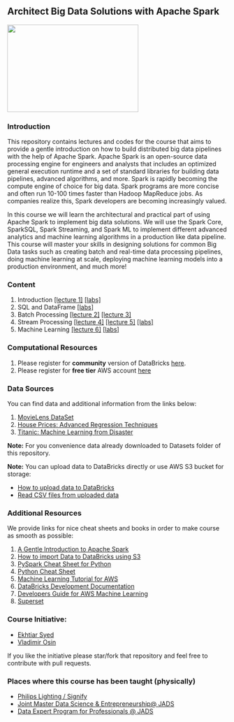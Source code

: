 ## Architect Big Data Solutions with Apache Spark

<img src="https://www.computing.co.uk/w-images/cc6f36ae-ffb1-4271-8847-725556046f5c/0/apachesparklogo-580x358.png" width="300" height="200" />

### Introduction 

This repository contains lectures and codes for the course that aims to provide 
a gentle introduction on how to build distributed big data pipelines with the help of Apache Spark. Apache Spark is an open-source data processing engine for engineers and analysts that includes an optimized general execution runtime and a set of standard libraries for building data pipelines, advanced algorithms, and more. Spark is rapidly becoming the compute engine of choice for big data. Spark programs are more concise and often run 10-100 times faster than Hadoop MapReduce jobs. As companies realize this, Spark developers are becoming increasingly valued. 

In this course we will learn the architectural and practical part of using Apache Spark to implement big data solutions. We will use the Spark Core, SparkSQL, Spark Streaming, and Spark ML to implement different advanced analytics and machine learning algorithms in a production like data pipeline. This course will master your skills in designing solutions for common Big Data tasks such as creating batch and real-time data processing pipelines, doing machine learning at scale, deploying machine learning models into a production environment, and much more!


### Content

1. Introduction [[lecture 1]](Modules/01%20Introduction/Lectures/Lecture%201%20-%20Introduction%20to%20the%20Course.pdf) [[labs]](Modules/01%20Introduction/Labs) 
2. SQL and DataFrame [[labs]](Modules/02%20SQL%20and%20DataFrame)
3. Batch Processing [[lecture 2]](Modules/03%20Batch%20Processing/Lecture%202%20-%20Building%20Batch%20Applications.pdf) [[lecture 3]](Modules/03%20Batch%20Processing/Lecture%203%20-%20Our%20ETL%20Application.pdf)
4. Stream Processing [[lecture 4]](Modules/04%20Stream%20Processing/lectures/Lecture%204%20-%20Streaming%20Application.pdf) [[lecture 5]](Modules/04%20Stream%20Processing/lectures/Lecture%205%20-%20Spark%20Streaming%20vs%20Structured%20Streaming.pdf) [[labs]](Modules/04%20Stream%20Processing/Labs)
5. Machine Learning [[lecture 6]](Modules/05%20Machine%20Learning/Machine%20Learning%20In%20Spark%2C%20AWS%20and%20Kaggle.pdf) [[labs]](Modules/05%20Machine%20Learning/Lab)

### Computational Resources

1. Please register for **community** version of DataBricks [here](https://databricks.com/try-databricks).
2. Please register for **free tier** AWS account [here](https://aws.amazon.com/free/)

### Data Sources

You can find data and additional information from the links below:
1. [MovieLens DataSet](https://grouplens.org/datasets/movielens/)
2. [House Prices: Advanced Regression Techniques](https://www.kaggle.com/c/house-prices-advanced-regression-techniques)
3. [Titanic: Machine Learning from Disaster](https://www.kaggle.com/c/titanic)

**Note:**  For you convenience data already downloaded to Datasets folder of this repository.

**Note:** You can upload data to DataBricks directly or use AWS S3 bucket for storage:
- [How to upload data to DataBricks](https://docs.databricks.com/user-guide/tables.html#create-table-ui)
- [Read CSV files from uploaded data](https://docs.databricks.com/spark/latest/data-sources/read-csv.html) 


### Additional Resources

We provide links for nice cheat sheets and books in order to make course as smooth as possible:

1. [A Gentle Introduction to Apache Spark](Resources/A_Gentle_Introduction_to_Apache_Spark.pdf)
2. [How to import Data to DataBricks using S3](Resources/Import_Data_to_Databricks.pdf)
3. [PySpark Cheat Sheet for Python](Resources/PySpark_Cheat_Sheet_for_Python.pdf)
4. [Python Cheat Sheet](Resources/Python_Cheat_Sheet.pdf)
5. [Machine Learning Tutorial for AWS](https://docs.aws.amazon.com/machine-learning/latest/dg/tutorial.html?icmpid=docs_machinelearning_console)
6. [DataBricks Development Documentation](https://docs.databricks.com/index.html)
7. [Developers Guide for AWS Machine Learning](https://docs.aws.amazon.com/machine-learning/latest/dg/what-is-amazon-machine-learning.html)
8. [Superset](https://superset.incubator.apache.org/)

### Course Initiative: 

* [Ekhtiar Syed](https://www.linkedin.com/in/ekhtiar/)
* [Vladimir Osin](https://www.linkedin.com/in/vosin/) 

If you like the initiative please star/fork that repository and feel free to contribute with pull requests.

### Places where this course has been taught (physically) 

* [Philips Lighting / Signify](https://www.signify.com)
* [Joint Master Data Science & Entrepreneurship@ JADS](https://www.jads.nl/joint-master-program-data-science-entrepreneurship.html)
* [Data Expert Program for Professionals @ JADS](https://www.jads.nl/dataexpertprogram.html) 
